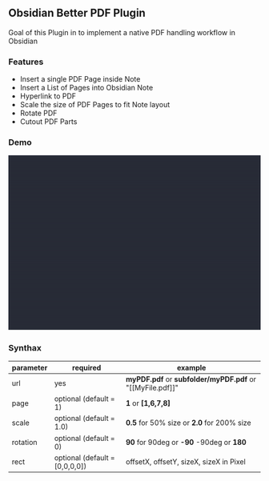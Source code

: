## Obsidian Better PDF Plugin

Goal of this Plugin in to implement a native PDF handling workflow in Obsidian

### Features

- Insert a single PDF Page inside Note
- Insert a List of Pages into Obsidian Note
- Hyperlink to PDF
- Scale the size of PDF Pages to fit Note layout
- Rotate PDF
- Cutout PDF Parts

### Demo

![Sample](BetterPDF.gif)

### Synthax

|parameter|required|example|
|--|--|--|
|url  |yes  |**myPDF.pdf** or **subfolder/myPDF.pdf** or "[[MyFile.pdf]]"
|page|optional (default = 1)| **1** or **[1,6,7,8]**
|scale|optional (default = 1.0)| **0.5** for 50% size or **2.0** for 200% size
|rotation|optional (default = 0)| **90** for 90deg or **-90** -90deg or **180**
|rect|optional (default = \[0,0,0,0\])| offsetX, offsetY, sizeX, sizeX in Pixel
